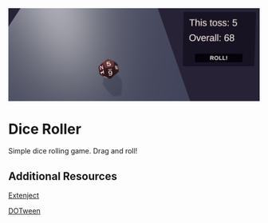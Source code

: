 <img src="Images/dice.png" align="middle" width="3000"/>

# Dice Roller

Simple dice rolling game. Drag and roll! 

## Additional Resources
[Extenject](https://assetstore.unity.com/packages/tools/utilities/extenject-dependency-injection-ioc-157735)

[DOTween](https://dotween.demigiant.com/)
